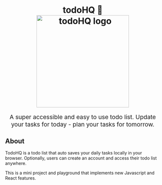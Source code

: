 <h1 align="center">
  todoHQ 🤾
  <br>
  <img src="https://s3-us-west-1.amazonaws.com/tcc.assets/images/todoHQ_logo.svg" alt="todoHQ logo" title="todoHQ logo" width="300">
  <br>
</h1>
<p align="center" style="font-size: 1.2rem;">A super accessible and easy to use todo list.
Update your tasks for today - plan your tasks for tomorrow.</p>

## About

TodoHQ is a todo list that auto saves your daily tasks locally in your browser. Optionally, users can create an account and access their todo list anywhere.

This is a mini project and playground that implements new Javascript and React features.
